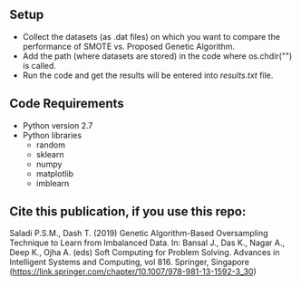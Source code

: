 ## Setup

* Collect the datasets (as .dat files) on which you want to compare the performance of SMOTE vs. Proposed Genetic Algorithm.
* Add the path (where datasets are stored) in the code where os.chdir("") is called.
* Run the code and get the results will be entered into <i>results.txt</i> file.

## Code Requirements

* Python version 2.7
* Python libraries
  * random
  * sklearn
  * numpy
  * matplotlib
  * imblearn

## Cite this publication, if you use this repo:
Saladi P.S.M., Dash T. (2019) Genetic Algorithm-Based Oversampling Technique to Learn from Imbalanced Data. In: Bansal J., Das K., Nagar A., Deep K., Ojha A. (eds) Soft Computing for Problem Solving. Advances in Intelligent Systems and Computing, vol 816. Springer, Singapore (https://link.springer.com/chapter/10.1007/978-981-13-1592-3_30)
